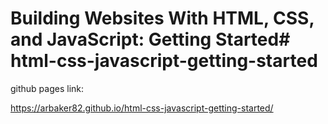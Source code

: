 # Building Websites With HTML, CSS, and JavaScript: Getting Started# html-css-javascript-getting-started

github pages link:

https://arbaker82.github.io/html-css-javascript-getting-started/